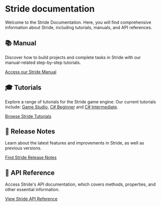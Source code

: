 ﻿# Stride documentation

Welcome to the Stride Documentation. Here, you will find comprehensive information about Stride, including tutorials, manuals, and API references.

<div class="row g-4 mb-4">
    <div class="col-md-6">
        <div class="card h-100">
            <div class="card-body">
                <h2 class="card-title h5">📚 Manual</h2>
                <p class="card-text">Discover how to build projects and complete tasks in Stride with our manual-related step-by-step tutorials.</p>
            </div>
            <p class="px-3 mb-4"><a class="stretched-link" href="manual/index.md">Access our Stride Manual</a></p>
        </div>
    </div>
    <div class="col-md-6">
        <div class="card h-100">
            <div class="card-body">
                <h2 class="card-title h5">🎓 Tutorials</h2>
                <p class="card-text">Explore a range of tutorials for the Stride game engine. Our current tutorials include: <a href="tutorials/gamestudio/index.md">Game Studio</a>, <a href="tutorials/csharpbeginner/index.md">C# Beginner</a> and <a href="tutorials/csharpintermediate/index.md">C# Intermediate</a>.</p>
            </div>
            <p class="px-3 mb-4"><a class="" href="tutorials/index.md">Browse Stride Tutorials</a></p>
        </div>
    </div>
    <div class="col-md-6">
        <div class="card h-100">
            <div class="card-body">
                <h2 class="card-title h5">📝 Release Notes</h2>
                <p class="card-text">Learn about the latest features and improvements in Stride, as well as previous versions.</p>
            </div>
            <p class="px-3 mb-4"><a class="stretched-link" href="ReleaseNotes/index.md">Find Stride Release Notes</a></p>
        </div>
    </div>
    <div class="col-md-6">
        <div class="card h-100">
            <div class="card-body">
                <h2 class="card-title h5">🔧 API Reference</h2>
                <p class="card-text">Access Stride's API documentation, which covers methods, properties, and other essential information.</p>
            </div>
            <p class="px-3 mb-4"><a class="stretched-link" href="api/index.md">View Stride API Reference</a></p>
        </div>
    </div>
</div>